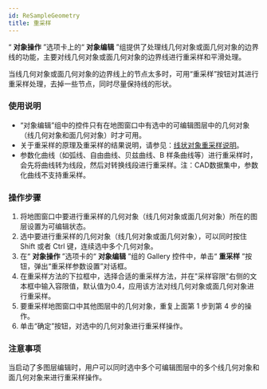 ```yaml
---
id: ReSampleGeometry
title: 重采样  
---  
```

“ **对象操作** ”选项卡上的“ **对象编辑**
”组提供了处理线几何对象或面几何对象的边界线的功能，主要对线几何对象或面几何对象的边界线进行重采样和平滑处理。

当线几何对象或面几何对象的边界线上的节点太多时，可用“重采样”按钮对其进行重采样处理，去掉一些节点，同时尽量保持线的形状。

### 使用说明

  * “对象编辑”组中的控件只有在地图窗口中有选中的可编辑图层中的几何对象（线几何对象和面几何对象）时才可用。
  * 关于重采样的原理及重采样的结果说明，请参见：[线状对象重采样说明](ReSampleIntro)。
  * 参数化曲线（如弧线、自由曲线、贝兹曲线、B 样条曲线等）进行重采样时，会先将曲线转为线段，然后对转换线段进行重采样。注：CAD数据集中，参数化曲线不支持重采样。

### 操作步骤

  1. 将地图窗口中要进行重采样的几何对象（线几何对象或面几何对象）所在的图层设置为可编辑状态。
  2. 选中要进行重采样的几何对象（线几何对象或面几何对象），可以同时按住 Shift 或者 Ctrl 键，连续选中多个几何对象。
  3. 在“ **对象操作** ”选项卡的“ **对象编辑** ”组的 Gallery 控件中，单击“ **重采样** ”按钮，弹出“重采样参数设置”对话框。
  4. 在重采样方法的下拉框中，选择合适的重采样方法，并在"采样容限"右侧的文本框中输入容限值，默认值为0.4，应用该方法对线几何对象或面几何对象进行重采样。
  5. 要重采样地图窗口中其他图层中的几何对象，重复上面第 1 步到第 4 步的操作。
  6. 单击“确定”按钮，对选中的几何对象进行重采样操作。

### 注意事项

当启动了多图层编辑时，用户可以同时选中多个可编辑图层中的多个线几何对象和面几何对象来进行重采样操作。

